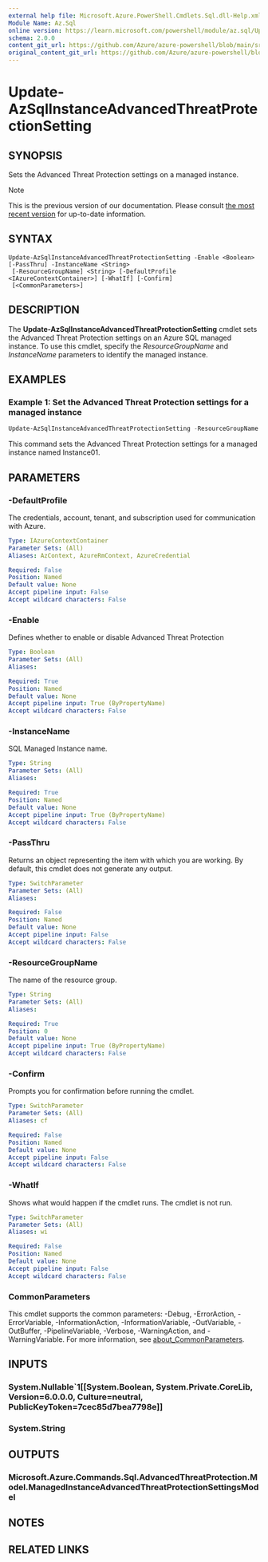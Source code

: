 ```yaml
---
external help file: Microsoft.Azure.PowerShell.Cmdlets.Sql.dll-Help.xml
Module Name: Az.Sql
online version: https://learn.microsoft.com/powershell/module/az.sql/Update-AzSqlInstanceAdvancedThreatProtectionSetting
schema: 2.0.0
content_git_url: https://github.com/Azure/azure-powershell/blob/main/src/Sql/Sql/help/Update-AzSqlInstanceAdvancedThreatProtectionSetting.md
original_content_git_url: https://github.com/Azure/azure-powershell/blob/main/src/Sql/Sql/help/Update-AzSqlInstanceAdvancedThreatProtectionSetting.md
---
```


# Update-AzSqlInstanceAdvancedThreatProtectionSetting

## SYNOPSIS
Sets the Advanced Threat Protection settings on a managed instance.

> [!NOTE]
>This is the previous version of our documentation. Please consult [the most recent version](/powershell/module/az.sql/update-azsqlinstanceadvancedthreatprotectionsetting) for up-to-date information.

## SYNTAX

```
Update-AzSqlInstanceAdvancedThreatProtectionSetting -Enable <Boolean> [-PassThru] -InstanceName <String>
 [-ResourceGroupName] <String> [-DefaultProfile <IAzureContextContainer>] [-WhatIf] [-Confirm]
 [<CommonParameters>]
```

## DESCRIPTION
The **Update-AzSqlInstanceAdvancedThreatProtectionSetting** cmdlet sets the Advanced Threat Protection settings on an Azure SQL managed instance.
To use this cmdlet, specify the *ResourceGroupName* and *InstanceName* parameters to identify the managed instance.

## EXAMPLES

### Example 1: Set the Advanced Threat Protection settings for a managed instance
```powershell
Update-AzSqlInstanceAdvancedThreatProtectionSetting -ResourceGroupName "ResourceGroup11" -InstanceName "Instance01"
```

This command sets the Advanced Threat Protection settings for a managed instance named Instance01.

## PARAMETERS

### -DefaultProfile
The credentials, account, tenant, and subscription used for communication with Azure.

```yaml
Type: IAzureContextContainer
Parameter Sets: (All)
Aliases: AzContext, AzureRmContext, AzureCredential

Required: False
Position: Named
Default value: None
Accept pipeline input: False
Accept wildcard characters: False
```

### -Enable
Defines whether to enable or disable Advanced Threat Protection

```yaml
Type: Boolean
Parameter Sets: (All)
Aliases:

Required: True
Position: Named
Default value: None
Accept pipeline input: True (ByPropertyName)
Accept wildcard characters: False
```

### -InstanceName
SQL Managed Instance name.

```yaml
Type: String
Parameter Sets: (All)
Aliases:

Required: True
Position: Named
Default value: None
Accept pipeline input: True (ByPropertyName)
Accept wildcard characters: False
```

### -PassThru
Returns an object representing the item with which you are working.
By default, this cmdlet does not generate any output.

```yaml
Type: SwitchParameter
Parameter Sets: (All)
Aliases:

Required: False
Position: Named
Default value: None
Accept pipeline input: False
Accept wildcard characters: False
```

### -ResourceGroupName
The name of the resource group.

```yaml
Type: String
Parameter Sets: (All)
Aliases:

Required: True
Position: 0
Default value: None
Accept pipeline input: True (ByPropertyName)
Accept wildcard characters: False
```

### -Confirm
Prompts you for confirmation before running the cmdlet.

```yaml
Type: SwitchParameter
Parameter Sets: (All)
Aliases: cf

Required: False
Position: Named
Default value: None
Accept pipeline input: False
Accept wildcard characters: False
```

### -WhatIf
Shows what would happen if the cmdlet runs.
The cmdlet is not run.

```yaml
Type: SwitchParameter
Parameter Sets: (All)
Aliases: wi

Required: False
Position: Named
Default value: None
Accept pipeline input: False
Accept wildcard characters: False
```

### CommonParameters
This cmdlet supports the common parameters: -Debug, -ErrorAction, -ErrorVariable, -InformationAction, -InformationVariable, -OutVariable, -OutBuffer, -PipelineVariable, -Verbose, -WarningAction, and -WarningVariable. For more information, see [about_CommonParameters](http://go.microsoft.com/fwlink/?LinkID=113216).

## INPUTS

### System.Nullable`1[[System.Boolean, System.Private.CoreLib, Version=6.0.0.0, Culture=neutral, PublicKeyToken=7cec85d7bea7798e]]

### System.String

## OUTPUTS

### Microsoft.Azure.Commands.Sql.AdvancedThreatProtection.Model.ManagedInstanceAdvancedThreatProtectionSettingsModel

## NOTES

## RELATED LINKS
